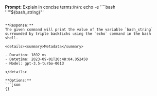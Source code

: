 **Prompt:**
Explain in concise terms:/n/n: echo -e '```bash  
'''"${bash_string}"'
```'

**Response:**
The given command will print the value of the variable `bash_string` surrounded by triple backticks using the `echo` command in the bash shell.

<details><summary>Metadata</summary>

- Duration: 1892 ms
- Datetime: 2023-09-01T20:48:04.052450
- Model: gpt-3.5-turbo-0613

</details>

**Options:**
```json
{}
```

